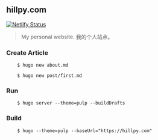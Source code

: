 ## hillpy.com

[![Netlify Status](https://api.netlify.com/api/v1/badges/9bb51ae0-8af9-481c-8e65-33715654d737/deploy-status)](https://app.netlify.com/sites/hillpy/deploys)

> My personal website. 我的个人站点。

### Create Article

```shell
    $ hugo new about.md
```

```shell
    $ hugo new post/first.md
```

### Run

```shell
    $ hugo server --theme=pulp --buildDrafts
```

### Build

```
    $ hugo --theme=pulp --baseUrl="https://hillpy.com"
```